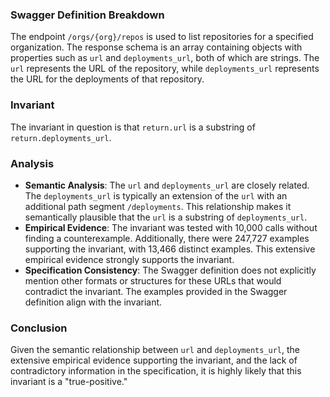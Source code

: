 ### Swagger Definition Breakdown
The endpoint `/orgs/{org}/repos` is used to list repositories for a specified organization. The response schema is an array containing objects with properties such as `url` and `deployments_url`, both of which are strings. The `url` represents the URL of the repository, while `deployments_url` represents the URL for the deployments of that repository.

### Invariant
The invariant in question is that `return.url` is a substring of `return.deployments_url`.

### Analysis
- **Semantic Analysis**: The `url` and `deployments_url` are closely related. The `deployments_url` is typically an extension of the `url` with an additional path segment `/deployments`. This relationship makes it semantically plausible that the `url` is a substring of `deployments_url`.
- **Empirical Evidence**: The invariant was tested with 10,000 calls without finding a counterexample. Additionally, there were 247,727 examples supporting the invariant, with 13,466 distinct examples. This extensive empirical evidence strongly supports the invariant.
- **Specification Consistency**: The Swagger definition does not explicitly mention other formats or structures for these URLs that would contradict the invariant. The examples provided in the Swagger definition align with the invariant.

### Conclusion
Given the semantic relationship between `url` and `deployments_url`, the extensive empirical evidence supporting the invariant, and the lack of contradictory information in the specification, it is highly likely that this invariant is a "true-positive."
